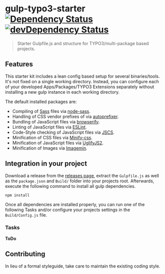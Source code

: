 # gulp-typo3-starter [![Dependency Status](https://david-dm.org/Inkdpixels/gulp-typo3-starter.svg)](https://david-dm.org/Inkdpixels/gulp-typo3-starter) [![devDependency Status](https://david-dm.org/Inkdpixels/gulp-typo3-starter/dev-status.svg)](https://david-dm.org/Inkdpixels/gulp-typo3-starter#info=devDependencies)

> Starter Gulpfile.js and structure for TYPO3/multi-package based projects.

## Features
This starter kit includes a lean config based setup for several binaries/tools. It's not fixed on a single working directory.
Instead, you can configure each of your developed Apps/Packages/TYPO3 Extensions separately without installing a new gulp instance in each working directory.

The default installed packages are:
* Compiling of [Sass](http://sass-lang.com/) files via [node-sass](https://github.com/sass/node-sass).
* Handling of CSS vendor prefixes of via [autoprefixer](https://github.com/postcss/autoprefixer).
* Bundling of JavaScript files via [browserify](http://browserify.org/).
* Linting of JavaScript files via [ESLint](http://eslint.org/).
* Code-Style checking of JavaScript files via [JSCS](http://jscs.info/).
* Minification of CSS files via [Minify-css](https://github.com/jonathanepollack/gulp-minify-css).
* Minification of JavaScript files via [UglifyJS2](https://github.com/mishoo/UglifyJS2).
* Minification of Images via [Imagemin](https://github.com/imagemin/imagemin).

## Integration in your project
Download a release from the [releases page](https://github.com/Inkdpixels/WebFontJSONLoader/releases), extract the `Gulpfile.js` as well as the `package.json` and `Build/` folder into your projects root.
Afterwards, execute the following command to install all gulp dependencies.
```shell
npm install
```
Once all dependencies are installed properly, you can run one of the following Tasks and/or configure your projects settings in the `Build/Config.js` file.


### Tasks
**ToDo**


## Contributing
In lieu of a formal styleguide, take care to maintain the existing coding style.
